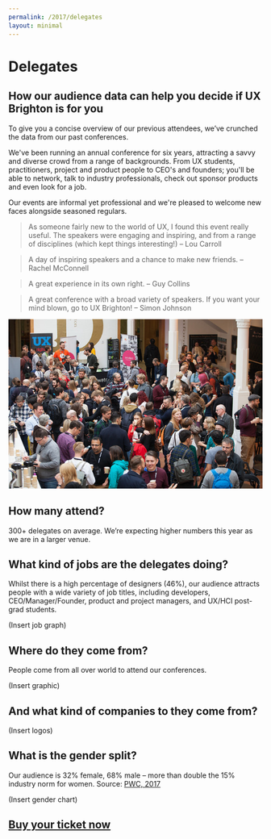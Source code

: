 ```yaml
---
permalink: /2017/delegates
layout: minimal
---
```

# Delegates
## How our audience data can help you decide if UX Brighton is for you
 
To give you a concise overview of our previous attendees, we’ve crunched the data from our past conferences.
 
We've been running an annual conference for six years, attracting a savvy and diverse crowd from a range of backgrounds. From UX students, practitioners, project and product people to CEO's and founders; you'll be able to network, talk to industry professionals, check out sponsor products and even look for a job.
 
Our events are informal yet professional and we're pleased to welcome new faces alongside seasoned regulars.
 
> As someone fairly new to the world of UX, I found this event really useful. The speakers were engaging and inspiring, and from a range of disciplines (which kept things interesting!) 
> – Lou Carroll
 
> A day of inspiring speakers and a chance to make new friends. 
> – Rachel McConnell
 
> A great experience in its own right. 
> – Guy Collins
 
> A great conference with a broad variety of speakers. If you want your mind blown, go to UX Brighton! 
> – Simon Johnson
    
![Delegates at UX Brighton 2016](/2017/photos/30373076604_cab6c46097_z.jpg)

## How many attend?
 
300+ delegates on average. We’re expecting higher numbers this year as we are in a larger venue.
 
## What kind of jobs are the delegates doing?
 
Whilst there is a high percentage of designers (46%), our audience attracts people with a wide variety of job titles, including developers, CEO/Manager/Founder, product and project managers, and UX/HCI post-grad students.

(Insert job graph)

## Where do they come from?
 
People come from all over world to attend our conferences.

(Insert graphic)

## And what kind of companies to they come from?
(Insert logos)

## What is the gender split?
Our audience is 32% female, 68% male – more than double the 15% industry norm for women.
Source: [PWC, 2017](https://www.linkedin.com/pulse/women-technology-time-close-gender-gap-sheridan-ash)

(Insert gender chart)

## [Buy your ticket now](https://www.eventbrite.co.uk/e/ux-brighton-2017-tickets-29815170979)


